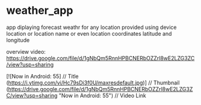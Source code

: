 # weather_app

app diplaying forecast weathr for any location provided using device location or location name or even location coordinates latitude and longitude

overview video: https://drive.google.com/file/d/1gNbQm5RnnHPBCNERbOZZrl8wE2LZG3ZC/view?usp=sharing

[![Now in Android: 55]          // Title
(https://i.ytimg.com/vi/Hc79sDi3f0U/maxresdefault.jpg)] // Thumbnail
(https://drive.google.com/file/d/1gNbQm5RnnHPBCNERbOZZrl8wE2LZG3ZC/view?usp=sharing "Now in Android: 55")    // Video Link
